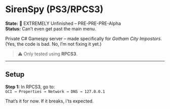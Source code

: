 # SirenSpy (PS3/RPCS3)

**State:** 🚧 EXTREMELY Unfinished – PRE-PRE-PRE-Alpha  
**Status:** Can’t even get past the main menu.  

Private C# Gamespy server – made specifically for *Gotham City Impostors*.  
(Yes, the code is bad. No, I’m not fixing it yet.)

> ⚠️ Only tested using **RPCS3**.

---

## Setup

**Step 1:** In RPCS3, go to:  
`GCI → Properties → Network → DNS → 127.0.0.1`

That’s it for now. If it breaks, i'ts expected.
